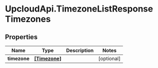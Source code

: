 # UpcloudApi.TimezoneListResponseTimezones

## Properties
Name | Type | Description | Notes
------------ | ------------- | ------------- | -------------
**timezone** | [**[Timezone]**](Timezone.md) |  | [optional] 


